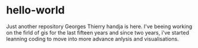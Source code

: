 # hello-world
Just another repository
Georges Thierry handja is here. I've beeing working on the firld of gis for the last fifteen years and since two years, i've started leanning coding to move into more advance anlysis and visualisations.
